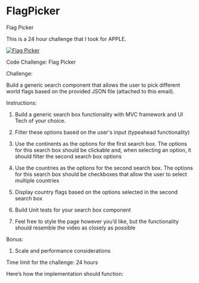 # FlagPicker
Flag Picker

This is a 24 hour challenge that I took for APPLE.

<a href="https://imgflip.com/gif/2t28bz"><img src="https://i.imgflip.com/2t28bz.gif" title="Flag Picker"/></a>

Code Challenge: Flag Picker

 

Challenge: 

Build a generic search component that allows the user to pick different world flags based on the provided JSON file (attached to this email). 

 

Instructions: 

1. Build a generic search box  functionality with MVC framework and UI Tech of your choice. 

2. Filter these options based on the user's input (typeahead functionality)

3. Use the continents as the options for the first search box. The options for this search box should be clickable and, when selecting an option, it should filter the second search box options

4. Use the countries as the options for the second search box. The options for this search box should be checkboxes that allow the user to select multiple countries

5. Display country flags based on the options selected in the second search box

5. Build Unit tests for your search box component 

6. Feel free to style the page however you’d like, but the functionality should resemble the video as closely as possible

 

Bonus: 

1. Scale and performance considerations

 

Time limit for the challenge: 24 hours

 

Here’s how the implementation should function:
